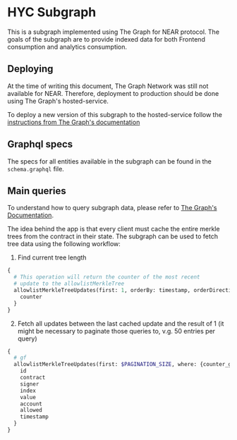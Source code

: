 # HYC Subgraph

This is a subgraph implemented using The Graph for NEAR protocol.
The goals of the subgraph are to provide indexed data for both Frontend consumption and analytics consumption.

## Deploying

At the time of writing this document, The Graph Network was still not available for NEAR. Therefore, deployment to production should be done using The Graph's hosted-service.

To deploy a new version of this subgraph to the hosted-service follow the [instructions from The Graph's documentation](https://thegraph.com/docs/en/deploying/deploying-a-subgraph-to-hosted/)

## Graphql specs

The specs for all entities available in the subgraph can be found in the `schema.graphql` file.

## Main queries

To understand how to query subgraph data, please refer to [The Graph's Documentation](https://thegraph.com/docs/en/querying/querying-the-graph/).

The idea behind the app is that every client must cache the entire merkle trees from the contract in their state. The subgraph can be used to fetch tree data using the following workflow:

1. Find current tree length
```graphql
{
  # This operation will return the counter of the most recent
  # update to the allowlistMerkleTree
  allowlistMerkleTreeUpdates(first: 1, orderBy: timestamp, orderDirection: desc) {
    counter
  }
}
```

2. Fetch all updates between the last cached update and the result of 1 (it might be necessary to paginate those queries to, v.g. 50 entries per query)
```graphql
{
  # gf
  allowlistMerkleTreeUpdates(first: $PAGINATION_SIZE, where: {counter_gt: $ALREADY_CACHED_ITEMS}, orderBy: timestamp, orderDirection: asc) {
    id
    contract
    signer
    index
    value
    account
    allowed
    timestamp
  }
}
```